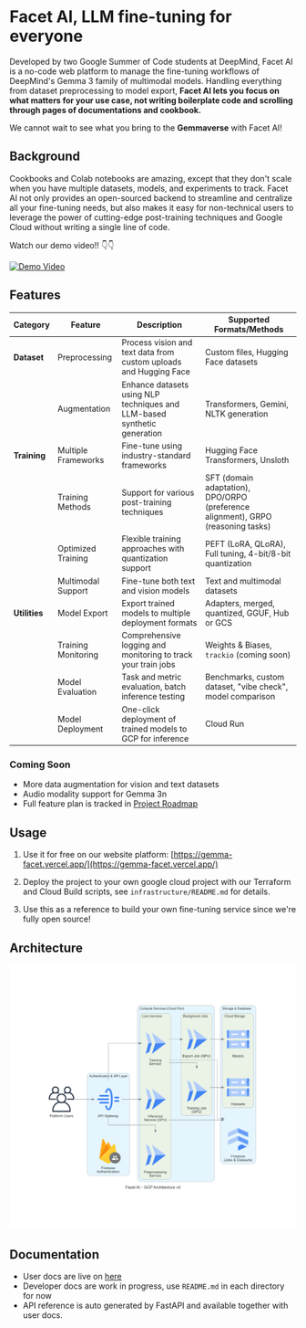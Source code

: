 # Facet AI, LLM fine-tuning for everyone

Developed by two Google Summer of Code students at DeepMind, Facet AI is a no-code web platform to manage the fine-tuning workflows of DeepMind's Gemma 3 family of multimodal models. Handling everything from dataset preprocessing to model export, **Facet AI lets you focus on what matters for your use case, not writing boilerplate code and scrolling through pages of documentations and cookbook.**

We cannot wait to see what you bring to the **Gemmaverse** with Facet AI!

## Background

Cookbooks and Colab notebooks are amazing, except that they don't scale when you have multiple datasets, models, and experiments to track. Facet AI not only provides an open-sourced backend to streamline and centralize all your fine-tuning needs, but also makes it easy for non-technical users to leverage the power of cutting-edge post-training techniques and Google Cloud without writing a single line of code.

Watch our demo video!! 👇👇

[![Demo Video](https://img.youtube.com/vi/JGnzoLSZReI/0.jpg)](https://www.youtube.com/watch?v=JGnzoLSZReI)

## Features

| Category      | Feature             | Description                                                              | Supported Formats/Methods                                                        |
| ------------- | ------------------- | ------------------------------------------------------------------------ | -------------------------------------------------------------------------------- |
| **Dataset**   | Preprocessing       | Process vision and text data from custom uploads and Hugging Face        | Custom files, Hugging Face datasets                                              |
|               | Augmentation        | Enhance datasets using NLP techniques and LLM-based synthetic generation | Transformers, Gemini, NLTK generation                                            |
| **Training**  | Multiple Frameworks | Fine-tune using industry-standard frameworks                             | Hugging Face Transformers, Unsloth                                               |
|               | Training Methods    | Support for various post-training techniques                             | SFT (domain adaptation), DPO/ORPO (preference alignment), GRPO (reasoning tasks) |
|               | Optimized Training  | Flexible training approaches with quantization support                   | PEFT (LoRA, QLoRA), Full tuning, 4-bit/8-bit quantization                        |
|               | Multimodal Support  | Fine-tune both text and vision models                                    | Text and multimodal datasets                                                     |
| **Utilities** | Model Export        | Export trained models to multiple deployment formats                     | Adapters, merged, quantized, GGUF, Hub or GCS                                    |
|               | Training Monitoring | Comprehensive logging and monitoring to track your train jobs            | Weights & Biases, `trackio` (coming soon)                                        |
|               | Model Evaluation    | Task and metric evaluation, batch inference testing                      | Benchmarks, custom dataset, "vibe check", model comparison                       |
|               | Model Deployment    | One-click deployment of trained models to GCP for inference              | Cloud Run                                                                        |

### Coming Soon

- More data augmentation for vision and text datasets
- Audio modality support for Gemma 3n
- Full feature plan is tracked in [Project Roadmap](https://github.com/gemma-facet/cloud-services/issues/52)

## Usage

1. Use it for free on our website platform: [https://gemma-facet.vercel.app/](https://gemma-facet.vercel.app/)

2. Deploy the project to your own google cloud project with our Terraform and Cloud Build scripts, see `infrastructure/README.md` for details.

3. Use this as a reference to build your own fine-tuning service since we're fully open source!

## Architecture

![Architecture Diagram](infrastructure/facet-gcp-v3.png)

## Documentation

- User docs are live on [here](https://facetai.mintlify.app)
- Developer docs are work in progress, use `README.md` in each directory for now
- API reference is auto generated by FastAPI and available together with user docs.
